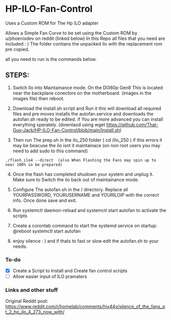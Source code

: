 # HP-ILO-Fan-Control
Uses a Custom ROM for The Hp ILO adapter

Allows a Simple Fan Curve to be set using the Custom ROM by u/phoenixdev on reddit (linked below)
In this Repo all files that you need are included : )
The folder contians the unpacked ilo with the replacement rom pre copied. 

all you need to run is the commands below.

## STEPS:

1. Switch Ilo into Maintainance mode. On the Dl360p Gen8 This is located near the backplane conectors on the motherboard. (images in the images file) then reboot.

2. Download the install.sh script and Run it this will download all required files and pre moves installs the autofan.service and downloads the autofan.sh ready to be edited. if You are more advanced  you can install everything sperately.
(downlaod using wget https://github.com/That-Guy-Jack/HP-ILO-Fan-Control/blob/main/Install.sh)

3. Then run The prep.sh in the ilo_250 folder ( cd /ilo_250 ) if this errors it may be beacuse the ilo isnt it maintainace (on non root users you may need to add sudo to this command)
>

    ./flash_ilo4 --direct  (also When Flashing the Fans may spin up to near 100% so be prepared)
   

4. Once the flash has completed shudown your system and unplug it. Make sure to Switch the ilo back out of maintainance mode.  

5. Configure The autofan.sh in the / directory. Replace all YOURPASSWORD, YOURUSERNAME and YOURILOIP with the correct info. Once done save and exit.

7. Run systemctl daemon-reload and systemctl start autofan to activate the scripts

8. Create a corontab command to start the systemd service on startup: @reboot systemctl start autofan

9. enjoy silence : ) and if thats to fast or slow edit the autofan.sh to your needs.

### To-do
- [x] Create a Script to Install and Create fan control scripts
- [ ] Allow easier input of ILO pramaters
 
 ### Links and other stuff
Original Reddit post: https://www.reddit.com/r/homelab/comments/hix44v/silence_of_the_fans_pt_2_hp_ilo_4_273_now_with/ 
